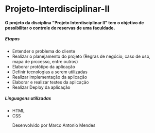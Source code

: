 # Projeto-Interdisciplinar-II

<h4>O projeto da disciplina "Projeto Interdisciplinar II" tem o objetivo de possibilitar o controle de reservas de uma faculdade.</h4>

 <h5>Etapas</h5>
 <ul>
  <li>Entender o problema do cliente</li>
  <li>Realizar o planejamento do projeto (Regras de negócio, caso de uso, mapa de processo, entre outros)</li>
  <li>Elaborar protótipo da aplicação</li>
  <li>Definir tecnologias a serem utilizadas</li>
  <li>Realizar implementação da aplicação</li>
  <li>Elaborar e realizar testes da aplicação</li>
  <li>Realizar Deploy da aplicação</li>
 </ul>
 
 <h5>Linguagens utilizadas</h5>
 <ul>
  <li>HTML</li>
  <li>CSS</li>

 <p>Desenvolvido por Marco Antonio Mendes </p>

